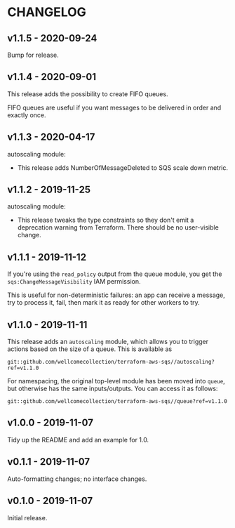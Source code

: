 # CHANGELOG

## v1.1.5 - 2020-09-24

Bump for release.

## v1.1.4 - 2020-09-01

This release adds the possibility to create FIFO queues. 

FIFO queues are useful if you want messages to be delivered in order and exactly once.

## v1.1.3 - 2020-04-17

autoscaling module:

*   This release adds NumberOfMessageDeleted to SQS scale down metric.

## v1.1.2 - 2019-11-25

autoscaling module:

*   This release tweaks the type constraints so they don't emit a deprecation
    warning from Terraform.  There should be no user-visible change.

## v1.1.1 - 2019-11-12

If you're using the `read_policy` output from the queue module, you get the `sqs:ChangeMessageVisibility` IAM permission.

This is useful for non-deterministic failures: an app can receive a message, try to process it, fail, then mark it as ready for other workers to try.

## v1.1.0 - 2019-11-11

This release adds an `autoscaling` module, which allows you to trigger actions based on the size of a queue.  This is available as

    git::github.com/wellcomecollection/terraform-aws-sqs//autoscaling?ref=v1.1.0

For namespacing, the original top-level module has been moved into `queue`, but otherwise has the same inputs/outputs.  You can access it as follows:

    git::github.com/wellcomecollection/terraform-aws-sqs//queue?ref=v1.1.0

## v1.0.0 - 2019-11-07

Tidy up the README and add an example for 1.0.

## v0.1.1 - 2019-11-07

Auto-formatting changes; no interface changes.

## v0.1.0 - 2019-11-07

Initial release.
